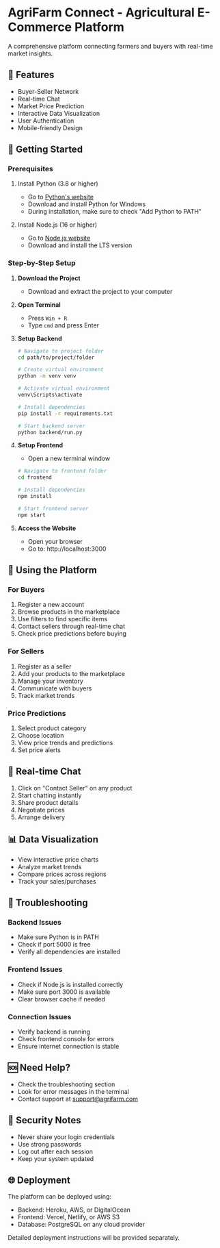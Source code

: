 # AgriFarm Connect - Agricultural E-Commerce Platform

A comprehensive platform connecting farmers and buyers with real-time market insights.

## 🌟 Features

- Buyer-Seller Network
- Real-time Chat
- Market Price Prediction
- Interactive Data Visualization
- User Authentication
- Mobile-friendly Design

## 🚀 Getting Started

### Prerequisites

1. Install Python (3.8 or higher)
   - Go to [Python's website](https://www.python.org/downloads/)
   - Download and install Python for Windows
   - During installation, make sure to check "Add Python to PATH"

2. Install Node.js (16 or higher)
   - Go to [Node.js website](https://nodejs.org/)
   - Download and install the LTS version

### Step-by-Step Setup

1. **Download the Project**
   - Download and extract the project to your computer

2. **Open Terminal**
   - Press `Win + R`
   - Type `cmd` and press Enter

3. **Setup Backend**
   ```bash
   # Navigate to project folder
   cd path/to/project/folder

   # Create virtual environment
   python -m venv venv

   # Activate virtual environment
   venv\Scripts\activate

   # Install dependencies
   pip install -r requirements.txt

   # Start backend server
   python backend/run.py
   ```

4. **Setup Frontend**
   - Open a new terminal window
   ```bash
   # Navigate to frontend folder
   cd frontend

   # Install dependencies
   npm install

   # Start frontend server
   npm start
   ```

5. **Access the Website**
   - Open your browser
   - Go to: http://localhost:3000

## 📱 Using the Platform

### For Buyers
1. Register a new account
2. Browse products in the marketplace
3. Use filters to find specific items
4. Contact sellers through real-time chat
5. Check price predictions before buying

### For Sellers
1. Register as a seller
2. Add your products to the marketplace
3. Manage your inventory
4. Communicate with buyers
5. Track market trends

### Price Predictions
1. Select product category
2. Choose location
3. View price trends and predictions
4. Set price alerts

## 💬 Real-time Chat

1. Click on "Contact Seller" on any product
2. Start chatting instantly
3. Share product details
4. Negotiate prices
5. Arrange delivery

## 📊 Data Visualization

- View interactive price charts
- Analyze market trends
- Compare prices across regions
- Track your sales/purchases

## 🔧 Troubleshooting

### Backend Issues
- Make sure Python is in PATH
- Check if port 5000 is free
- Verify all dependencies are installed

### Frontend Issues
- Check if Node.js is installed correctly
- Make sure port 3000 is available
- Clear browser cache if needed

### Connection Issues
- Verify backend is running
- Check frontend console for errors
- Ensure internet connection is stable

## 🆘 Need Help?

- Check the troubleshooting section
- Look for error messages in the terminal
- Contact support at support@agrifarm.com

## 🔐 Security Notes

- Never share your login credentials
- Use strong passwords
- Log out after each session
- Keep your system updated

## 🌐 Deployment

The platform can be deployed using:
- Backend: Heroku, AWS, or DigitalOcean
- Frontend: Vercel, Netlify, or AWS S3
- Database: PostgreSQL on any cloud provider

Detailed deployment instructions will be provided separately.
